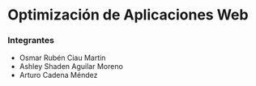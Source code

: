 # Optimización de Aplicaciones Web
### Integrantes
- Osmar Rubén Ciau Martin
- Ashley Shaden Aguilar Moreno
- Arturo Cadena Méndez
